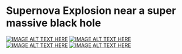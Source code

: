 # Supernova Explosion near a super massive black hole
[![IMAGE ALT TEXT HERE](http://img.youtube.com/vi/p2z4grEf5as/0.jpg)](http://www.youtube.com/watch?v=p2z4grEf5as)
[![IMAGE ALT TEXT HERE](http://img.youtube.com/vi/nF_dnrPpxc8/0.jpg)](http://www.youtube.com/watch?v=nF_dnrPpxc8)
[![IMAGE ALT TEXT HERE](http://img.youtube.com/vi/pAou6yJh_PQ/0.jpg)](http://www.youtube.com/watch?v=pAou6yJh_PQ)
[![IMAGE ALT TEXT HERE](http://img.youtube.com/vi/_md7T6iELrM/0.jpg)](http://www.youtube.com/watch?v=_md7T6iELrM)
